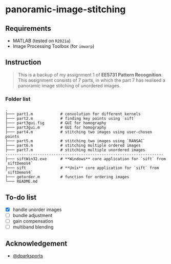 # panoramic-image-stitching
## Requirements
 - MATLAB (tested on `R2021a`)
 - Image Processing Toolbox (for `imwarp`)
## Instruction
> This is a backup of my assignment 1 of **EE5731 Pattern Recognition**. This assignment consists of 7 parts, in which the part 7 has realised a panoramic image stitching of unordered images.
### Folder list
    .
    ├─── part1.m            # convolution for different kernels
    ├─── part2.m            # finding key points using `sift`
    ├─── part3gui.fig       # GUI for homography
    ├─── part3gui.m         # GUI for homography
    ├─── part4.m            # stitching two images using user-chosen points
    ├─── part5.m            # stitching two images using `RANSAC`
    ├─── part6.m            # stitching multiple ordered images
    ├─── part7.m            # stitching multiple unordered images
    ---------------------------------------------------------------------
    ├─── siftWin32.exe      # **Windows** core application for `sift` from `siftDemoV4`
    ├─── sift               # **Unix** core application for `sift` from `siftDemoV4`
    ├─── getorder.m         # function for ordering images
    └─── README.md
    
## To-do list
 - [x] handle unorder images
 - [ ] bundle adjustment
 - [ ] gain compensation
 - [ ] multiband blending

## Acknowledgement
 - [@dparksports](https://github.com/dparksports/siftDemoV4)
